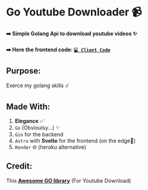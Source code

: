 # Go Youtube Downloader 📹

#### ➡️ Simple Golang Api to download youtube videos ✨

#### ➡️ Here the frontend code: [`💻 Client Code`](https://github.com/Ilingu/go-ytdl/tree/main/client)

## Purpose:

Exerce my golang skills ☄️

## Made With:

1. **Elegance** ✅
2. `Go` (Obvioulsy...) ✨
3. `Gin` for the backend
4. `Astro` with **Svelte** for the frontend (on the edge💛)
5. `Render` 🌐 (heroku alternative)

## Credit:

This [**Awesome GO library**](https://github.com/kkdai/youtube) (For Youtube Download)
